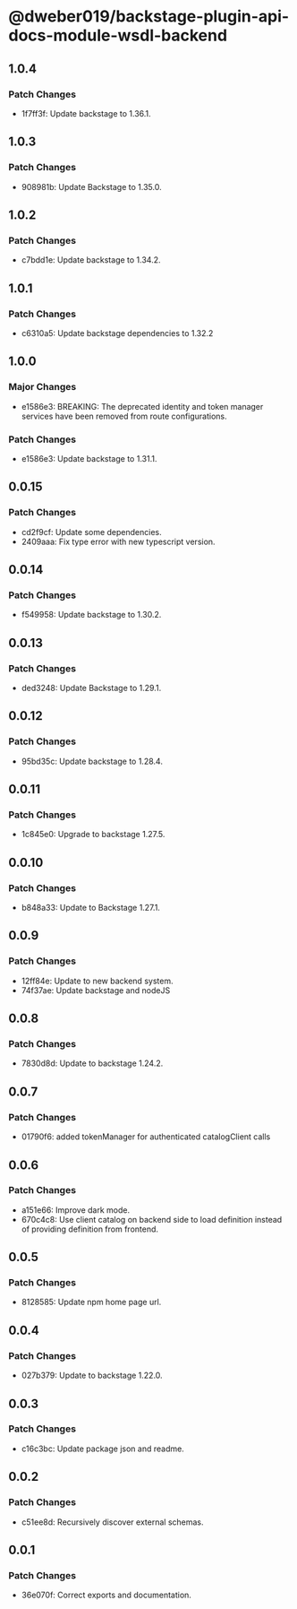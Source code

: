 # @dweber019/backstage-plugin-api-docs-module-wsdl-backend

## 1.0.4

### Patch Changes

- 1f7ff3f: Update backstage to 1.36.1.

## 1.0.3

### Patch Changes

- 908981b: Update Backstage to 1.35.0.

## 1.0.2

### Patch Changes

- c7bdd1e: Update backstage to 1.34.2.

## 1.0.1

### Patch Changes

- c6310a5: Update backstage dependencies to 1.32.2

## 1.0.0

### Major Changes

- e1586e3: BREAKING: The deprecated identity and token manager services have been removed from route configurations.

### Patch Changes

- e1586e3: Update backstage to 1.31.1.

## 0.0.15

### Patch Changes

- cd2f9cf: Update some dependencies.
- 2409aaa: Fix type error with new typescript version.

## 0.0.14

### Patch Changes

- f549958: Update backstage to 1.30.2.

## 0.0.13

### Patch Changes

- ded3248: Update Backstage to 1.29.1.

## 0.0.12

### Patch Changes

- 95bd35c: Update backstage to 1.28.4.

## 0.0.11

### Patch Changes

- 1c845e0: Upgrade to backstage 1.27.5.

## 0.0.10

### Patch Changes

- b848a33: Update to Backstage 1.27.1.

## 0.0.9

### Patch Changes

- 12ff84e: Update to new backend system.
- 74f37ae: Update backstage and nodeJS

## 0.0.8

### Patch Changes

- 7830d8d: Update to backstage 1.24.2.

## 0.0.7

### Patch Changes

- 01790f6: added tokenManager for authenticated catalogClient calls

## 0.0.6

### Patch Changes

- a151e66: Improve dark mode.
- 670c4c8: Use client catalog on backend side to load definition instead of providing definition from frontend.

## 0.0.5

### Patch Changes

- 8128585: Update npm home page url.

## 0.0.4

### Patch Changes

- 027b379: Update to backstage 1.22.0.

## 0.0.3

### Patch Changes

- c16c3bc: Update package json and readme.

## 0.0.2

### Patch Changes

- c51ee8d: Recursively discover external schemas.

## 0.0.1

### Patch Changes

- 36e070f: Correct exports and documentation.
